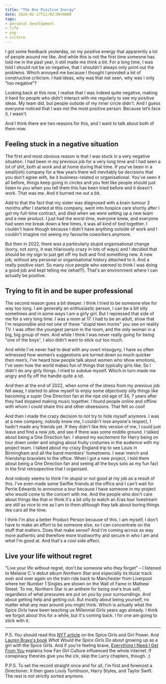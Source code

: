 ```yaml
---
title: "The One Positive Energy"
date: 2024-02-17T11:02:59+0000
tags:
- personal development
- life
- pop
- culture
---
```


I got some feedback yesterday, on my positive energy that apparently a lot of people around me like. And while this is not the first time someone has told me in the past year, it still made me think a bit. For a long time, I was told I should not be so negative, that I shouldn't always only point out the problems. Which annoyed me because I thought I provided a lot of constructive criticism. I had ideas, why was that not seen, why was I only "too negative"?

Looking back at this now, I realise that I was indeed quite negative, making it hard for people who didn't interact with me regularly to see my positive ideas. My team did, but people outside of my inner circle didn't. And I guess everyone noticed that I was not the most positive person. Because let’s face it, I wasn't.

And I think there are two reasons for this, and I want to talk about both of them now.

## Feeling stuck in a negative situation

The first and most obvious reason is that I was stuck in a very negative situation. I had been in my previous job for a very long time and I had seen a lot of shit, both at work and at home during that time. If you've been in a small(ish) company for a few years there will inevitably be decisions that you don't agree with, be it business-related or organisational. You've seen it all before, things keep going in circles and you feel like people should just listen to you when you tell them this has been tried before and it doesn't work. That was me. And it burned me out a bit.

Add to that the fact that my sister was diagnosed with a brain tumour 2 months after I started at this company, went into hospice care shortly after I got my full-time contract, and died when we were setting up a new team and a new product. I just had the worst time, everyone knew, and everyone had seen me break down a few times, it was all kind of tied together. I couldn't leave though because I didn't have anything outside of work and I couldn't imagine not seeing my favourite coworkers anymore.

But then in 2022, there was a particularly stupid organisational change (sorry, not sorry, it was hilariously crazy in lots of ways) and I decided that should be my sign to just get off my butt and find something new. A new job, without any personal or organisational history attached to it. And a really positive start. So many nice people who seemed to think I was doing a good job and kept telling me (what!?). That's an environment where I can actually be positive.

## Trying to fit in and be super professional

The second reason goes a bit deeper. I think I tried to be someone else for way too long. I am generally an enthusiastic person, I can be a bit silly sometimes and in some ways I am a girly girl. But I repressed that side of me for a very long time. I was a mom at 17. I had to be an adult, show that I'm responsible and not one of these "stupid teen moms" you see on reality TV. I was often the youngest person in the room, and the only woman in a big, big group of men. And while I think I was never really going for being "one of the boys", I also didn't want to stick out too much.

And while I've never had to deal with any overt misogyny, I have so often witnessed how women’s suggestions are turned down so much quicker then men’s, I've heard how people talk about women who show emotions, I've seen how the world makes fun of things that typically girls like. So I didn't do any girly things. I tried to subdue myself. Which in turn made me angry and fly off the handle quite a lot.

And then at the end of 2022, when some of the stress from my previous job fell away, I started to allow myself to enjoy some objectively silly things like becoming a super One Direction fan at the ripe old age of 34, 7 years after they had stopped making music together. I found people online and offline with whom I could share this and other obsessions. That felt so cool!

And then I made the crazy decision to not try to hide myself anymore. I was at a new company, nobody knew me, I couldn't lose anyone's respect, I hadn't made any friends yet. If they didn't like this version of me, I could just leave and find a new job, and see if there was some middle ground. I talked about being a One Direction fan. I shared my excitement for Harry being on tour down under and singing about fruity costumes in the audience with my project team. I talked about my crazy England trip to see Louis in Birmingham and all the band members' hometowns. I wear merch and friendship bracelets to the office. When I got a new project, I told them about being a One Direction fan and seeing all the boys solo as my fun fact in the first retrospective that I organised.

And nobody seems to think I'm stupid or not good at my job as a result of this. I've even made some Swiftie friends at the office and I can't wait for Perrie Edwards to announce a tour because I have someone in my project who would come to the concert with me. And the people who don't care about things like that or think it's a bit silly to watch an Eras tour livestream are still as nice to me as I am to them although they talk about boring things like cars all the time.

I think I'm also a better Product Person because of this. I am myself, I don't have to make an effort to be someone else, so I can concentrate on the stuff that matters. Does that make sense? And I'm coming across as way more authentic and therefore more trustworthy and secure in who I am and what I'm good at. And that's a cool side effect.

## Live your life without regret

"Live your life without regret, don't be someone who they forget" – I listened to Melanie C.'s debut album *Northern Star* and especially its titular track over and over again on the train ride back to Manchester from Liverpool where her Number 1 Singles are shown on the Wall of Fame in Mathew Street. To me, Northern Star is an anthem for being one's true self, regardless of what pressures are put on you by your surroundings. And about getting help and getting out. But mostly about being yourself, no matter what any man around you might think. Which is actually what the Spice Girls have been teaching us Millennial Girls years ago already. I think we forgot about this for a while, but it's coming back. I for one am going to stick with it.

---

P.S. You should read this [NYT article](https://www.nytimes.com/2022/04/28/arts/music/spice-girls-girl-power.html) on the Spice Girls and Girl Power. And [Lauren Bravo's book](https://agnesbuchhandlung.buchhandlung.de/shop/article/37427343/lauren_bravo_what_would_the_spice_girls_do_.html) *What Would the Spice Girls Do* about growing up as a girl with the Spice Girls. And if you're feeling brave, [Everything I Need I Get From You](https://agnesbuchhandlung.buchhandlung.de/shop/article/46265135/kaitlyn_tiffany_everything_i_need_i_get_from_you.html) explains how Fan Girl Culture influenced the whole internet. If conspiracy theories give you the ick, skip the Larry chapters, though. ;)

P.P.S. To set the record straight once and for all, I'm first and foremost a Directioner. It then goes Louis Tomlinson, Harry Styles, and Taylor Swift. The rest is not strictly sorted anymore.
